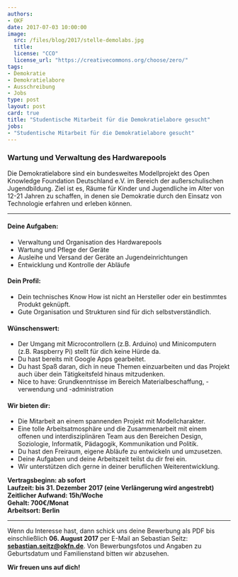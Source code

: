 ```yaml
---
authors:
- OKF
date: 2017-07-03 10:00:00
image:
  src: /files/blog/2017/stelle-demolabs.jpg
  title:
  license: "CCO"
  license_url: "https://creativecommons.org/choose/zero/"
tags:
- Demokratie
- Demokratielabore
- Ausschreibung
- Jobs
type: post
layout: post
card: true
title: "Studentische Mitarbeit für die Demokratielabore gesucht"
jobs: 
- "Studentische Mitarbeit für die Demokratielabore gesucht"
---
```


### Wartung und Verwaltung des Hardwarepools

Die Demokratielabore sind ein bundesweites Modellprojekt des Open Knowledge Foundation Deutschland e.V. im Bereich der außerschulischen Jugendbildung. Ziel ist es, Räume für Kinder und Jugendliche im Alter von 12-21 Jahren zu schaffen, in denen sie Demokratie durch den Einsatz von Technologie erfahren und erleben können.

<hr>

#### Deine Aufgaben:

- Verwaltung und Organisation des Hardwarepools
- Wartung und Pflege der Geräte
- Ausleihe und Versand der Geräte an Jugendeinrichtungen
- Entwicklung und Kontrolle der Abläufe

#### Dein Profil:

- Dein technisches Know How ist nicht an Hersteller oder ein bestimmtes Produkt geknüpft.
- Gute Organisation und Strukturen sind für dich selbstverständlich.

#### Wünschenswert:

- Der Umgang mit Microcontrollern (z.B. Arduino) und Minicomputern (z.B. Raspberry Pi) stellt für dich keine Hürde da.
- Du hast bereits mit Google Apps gearbeitet.
- Du hast Spaß daran, dich in neue Themen einzuarbeiten und das Projekt auch über dein Tätigkeitsfeld hinaus mitzudenken.
- Nice to have: Grundkenntnisse im Bereich Materialbeschaffung, -verwendung und -administration

#### Wir bieten dir:
- Die Mitarbeit an einem spannenden Projekt mit Modellcharakter. 
- Eine tolle Arbeitsatmosphäre und die Zusammenarbeit mit einem offenen und interdisziplinären Team aus den Bereichen Design, Soziologie, Informatik, Pädagogik, Kommunikation und Politik. 
- Du hast den Freiraum, eigene Abläufe zu entwickeln und umzusetzen. 
- Deine Aufgaben und deine Arbeitszeit teilst du dir frei ein. 
- Wir unterstützen dich gerne in deiner beruflichen Weiterentwicklung.

 **Vertragsbeginn: ab sofort<br/>
Laufzeit: bis 31. Dezember 2017 (eine Verlängerung wird angestrebt) <br/>
Zeitlicher Aufwand: 15h/Woche <br/>
Gehalt: 700€/Monat <br/>
Arbeitsort: Berlin**

<hr>

Wenn du Interesse hast, dann schick uns deine Bewerbung als PDF bis einschließlich **06. August 2017** per E-Mail an Sebastian Seitz: **sebastian.seitz@okfn.de**. Von Bewerbungsfotos und Angaben zu Geburtsdatum und Familienstand bitten wir abzusehen.

**Wir freuen uns auf dich!**
